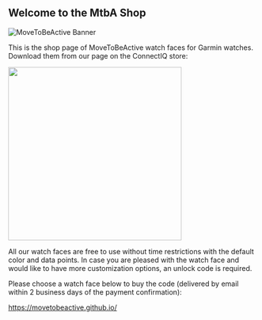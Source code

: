 ## Welcome to the MtbA Shop

![MoveToBeActive Banner](https://fevieira27.github.io/mtba_shop/img/banner.png)

This is the shop page of MoveToBeActive watch faces for Garmin watches. Download them from our page on the ConnectIQ store:

[<img src="https://raw.githubusercontent.com/wwarby/walker/master/supporting-files/available-connect-iq-badge.svg" width="350" href="https://apps.garmin.com/en-US/developer/f959cfb4-acb7-4db5-8dfd-92749316d762/apps">](https://apps.garmin.com/en-US/developer/f959cfb4-acb7-4db5-8dfd-92749316d762/apps)

All our watch faces are free to use without time restrictions with the default color and data points. In case you are pleased with the watch face and would like to have more customization options, an unlock code is required.

Please choose a watch face below to buy the code (delivered by email within 2 business days of the payment confirmation):

https://movetobeactive.github.io/
